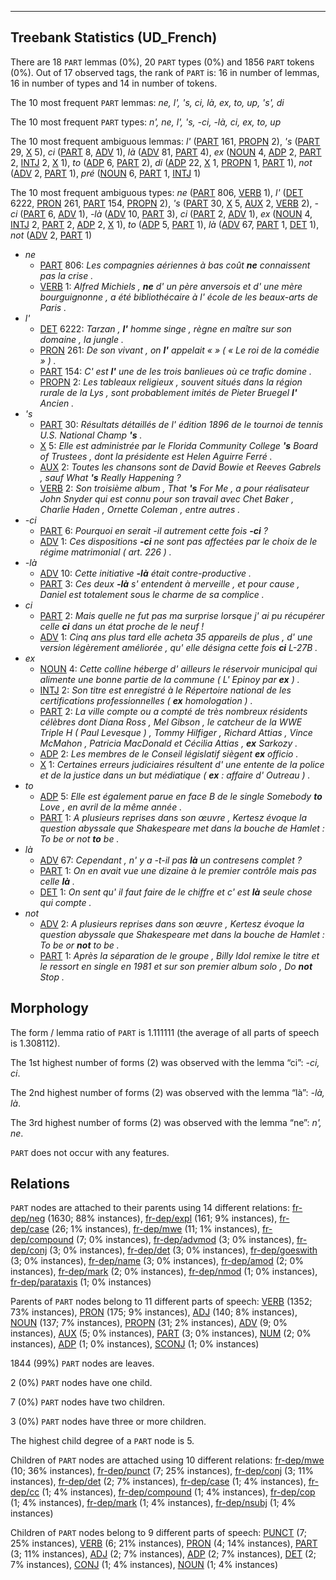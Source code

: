 

--------------------------------------------------------------------------------

## Treebank Statistics (UD_French)

There are 18 `PART` lemmas (0%), 20 `PART` types (0%) and 1856 `PART` tokens (0%).
Out of 17 observed tags, the rank of `PART` is: 16 in number of lemmas, 16 in number of types and 14 in number of tokens.

The 10 most frequent `PART` lemmas: <em>ne, l', 's, ci, là, ex, to, up, 's', di</em>

The 10 most frequent `PART` types:  <em>n', ne, l', 's, -ci, -là, ci, ex, to, up</em>

The 10 most frequent ambiguous lemmas: <em>l'</em> ([PART]() 161, [PROPN]() 2), <em>'s</em> ([PART]() 29, [X]() 5), <em>ci</em> ([PART]() 8, [ADV]() 1), <em>là</em> ([ADV]() 81, [PART]() 4), <em>ex</em> ([NOUN]() 4, [ADP]() 2, [PART]() 2, [INTJ]() 2, [X]() 1), <em>to</em> ([ADP]() 6, [PART]() 2), <em>di</em> ([ADP]() 22, [X]() 1, [PROPN]() 1, [PART]() 1), <em>not</em> ([ADV]() 2, [PART]() 1), <em>pré</em> ([NOUN]() 6, [PART]() 1, [INTJ]() 1)

The 10 most frequent ambiguous types:  <em>ne</em> ([PART]() 806, [VERB]() 1), <em>l'</em> ([DET]() 6222, [PRON]() 261, [PART]() 154, [PROPN]() 2), <em>'s</em> ([PART]() 30, [X]() 5, [AUX]() 2, [VERB]() 2), <em>-ci</em> ([PART]() 6, [ADV]() 1), <em>-là</em> ([ADV]() 10, [PART]() 3), <em>ci</em> ([PART]() 2, [ADV]() 1), <em>ex</em> ([NOUN]() 4, [INTJ]() 2, [PART]() 2, [ADP]() 2, [X]() 1), <em>to</em> ([ADP]() 5, [PART]() 1), <em>là</em> ([ADV]() 67, [PART]() 1, [DET]() 1), <em>not</em> ([ADV]() 2, [PART]() 1)


* <em>ne</em>
  * [PART]() 806: <em>Les compagnies aériennes à bas coût <b>ne</b> connaissent pas la crise .</em>
  * [VERB]() 1: <em>Alfred Michiels , <b>ne</b> d' un père anversois et d' une mère bourguignonne , a été bibliothécaire à l' école de les beaux-arts de Paris .</em>
* <em>l'</em>
  * [DET]() 6222: <em>Tarzan , <b>l'</b> homme singe , règne en maître sur son domaine , la jungle .</em>
  * [PRON]() 261: <em>De son vivant , on <b>l'</b> appelait « » ( « Le roi de la comédie » ) .</em>
  * [PART]() 154: <em>C' est <b>l'</b> une de les trois banlieues où ce trafic domine .</em>
  * [PROPN]() 2: <em>Les tableaux religieux , souvent situés dans la région rurale de la Lys , sont probablement imités de Pieter Bruegel <b>l'</b> Ancien .</em>
* <em>'s</em>
  * [PART]() 30: <em>Résultats détaillés de l' édition 1896 de le tournoi de tennis U.S. National Champ <b>'s</b> .</em>
  * [X]() 5: <em>Elle est administrée par le Florida Community College <b>'s</b> Board of Trustees , dont la présidente est Helen Aguirre Ferré .</em>
  * [AUX]() 2: <em>Toutes les chansons sont de David Bowie et Reeves Gabrels , sauf What <b>'s</b> Really Happening ?</em>
  * [VERB]() 2: <em>Son troisième album , That <b>'s</b> For Me , a pour réalisateur John Snyder qui est connu pour son travail avec Chet Baker , Charlie Haden , Ornette Coleman , entre autres .</em>
* <em>-ci</em>
  * [PART]() 6: <em>Pourquoi en serait -il autrement cette fois <b>-ci</b> ?</em>
  * [ADV]() 1: <em>Ces dispositions <b>-ci</b> ne sont pas affectées par le choix de le régime matrimonial ( art. 226 ) .</em>
* <em>-là</em>
  * [ADV]() 10: <em>Cette initiative <b>-là</b> était contre-productive .</em>
  * [PART]() 3: <em>Ces deux <b>-là</b> s' entendent à merveille , et pour cause , Daniel est totalement sous le charme de sa complice .</em>
* <em>ci</em>
  * [PART]() 2: <em>Mais quelle ne fut pas ma surprise lorsque j' ai pu récupérer celle <b>ci</b> dans un état proche de le neuf !</em>
  * [ADV]() 1: <em>Cinq ans plus tard elle acheta 35 appareils de plus , d' une version légèrement améliorée , qu' elle désigna cette fois <b>ci</b> L-27B .</em>
* <em>ex</em>
  * [NOUN]() 4: <em>Cette colline héberge d' ailleurs le réservoir municipal qui alimente une bonne partie de la commune ( L' Epinoy par <b>ex</b> ) .</em>
  * [INTJ]() 2: <em>Son titre est enregistré à le Répertoire national de les certifications professionnelles ( <b>ex</b> homologation ) .</em>
  * [PART]() 2: <em>La ville compte ou a compté de très nombreux résidents célèbres dont Diana Ross , Mel Gibson , le catcheur de la WWE Triple H ( Paul Levesque ) , Tommy Hilfiger , Richard Attias , Vince McMahon , Patricia MacDonald et Cécilia Attias , <b>ex</b> Sarkozy .</em>
  * [ADP]() 2: <em>Les membres de le Conseil législatif siègent <b>ex</b> officio .</em>
  * [X]() 1: <em>Certaines erreurs judiciaires résultent d' une entente de la police et de la justice dans un but médiatique ( <b>ex</b> : affaire d' Outreau ) .</em>
* <em>to</em>
  * [ADP]() 5: <em>Elle est également parue en face B de le single Somebody <b>to</b> Love , en avril de la même année .</em>
  * [PART]() 1: <em>A plusieurs reprises dans son œuvre , Kertesz évoque la question abyssale que Shakespeare met dans la bouche de Hamlet : To be or not <b>to</b> be .</em>
* <em>là</em>
  * [ADV]() 67: <em>Cependant , n' y a -t-il pas <b>là</b> un contresens complet ?</em>
  * [PART]() 1: <em>On en avait vue une dizaine à le premier contrôle mais pas celle <b>là</b> .</em>
  * [DET]() 1: <em>On sent qu' il faut faire de le chiffre et c' est <b>là</b> seule chose qui compte .</em>
* <em>not</em>
  * [ADV]() 2: <em>A plusieurs reprises dans son œuvre , Kertesz évoque la question abyssale que Shakespeare met dans la bouche de Hamlet : To be or <b>not</b> to be .</em>
  * [PART]() 1: <em>Après la séparation de le groupe , Billy Idol remixe le titre et le ressort en single en 1981 et sur son premier album solo , Do <b>not</b> Stop .</em>

## Morphology

The form / lemma ratio of `PART` is 1.111111 (the average of all parts of speech is 1.308112).

The 1st highest number of forms (2) was observed with the lemma “ci”: <em>-ci, ci</em>.

The 2nd highest number of forms (2) was observed with the lemma “là”: <em>-là, là</em>.

The 3rd highest number of forms (2) was observed with the lemma “ne”: <em>n', ne</em>.

`PART` does not occur with any features.


## Relations

`PART` nodes are attached to their parents using 14 different relations: [fr-dep/neg]() (1630; 88% instances), [fr-dep/expl]() (161; 9% instances), [fr-dep/case]() (26; 1% instances), [fr-dep/mwe]() (11; 1% instances), [fr-dep/compound]() (7; 0% instances), [fr-dep/advmod]() (3; 0% instances), [fr-dep/conj]() (3; 0% instances), [fr-dep/det]() (3; 0% instances), [fr-dep/goeswith]() (3; 0% instances), [fr-dep/name]() (3; 0% instances), [fr-dep/amod]() (2; 0% instances), [fr-dep/mark]() (2; 0% instances), [fr-dep/nmod]() (1; 0% instances), [fr-dep/parataxis]() (1; 0% instances)

Parents of `PART` nodes belong to 11 different parts of speech: [VERB]() (1352; 73% instances), [PRON]() (175; 9% instances), [ADJ]() (140; 8% instances), [NOUN]() (137; 7% instances), [PROPN]() (31; 2% instances), [ADV]() (9; 0% instances), [AUX]() (5; 0% instances), [PART]() (3; 0% instances), [NUM]() (2; 0% instances), [ADP]() (1; 0% instances), [SCONJ]() (1; 0% instances)

1844 (99%) `PART` nodes are leaves.

2 (0%) `PART` nodes have one child.

7 (0%) `PART` nodes have two children.

3 (0%) `PART` nodes have three or more children.

The highest child degree of a `PART` node is 5.

Children of `PART` nodes are attached using 10 different relations: [fr-dep/mwe]() (10; 36% instances), [fr-dep/punct]() (7; 25% instances), [fr-dep/conj]() (3; 11% instances), [fr-dep/det]() (2; 7% instances), [fr-dep/case]() (1; 4% instances), [fr-dep/cc]() (1; 4% instances), [fr-dep/compound]() (1; 4% instances), [fr-dep/cop]() (1; 4% instances), [fr-dep/mark]() (1; 4% instances), [fr-dep/nsubj]() (1; 4% instances)

Children of `PART` nodes belong to 9 different parts of speech: [PUNCT]() (7; 25% instances), [VERB]() (6; 21% instances), [PRON]() (4; 14% instances), [PART]() (3; 11% instances), [ADJ]() (2; 7% instances), [ADP]() (2; 7% instances), [DET]() (2; 7% instances), [CONJ]() (1; 4% instances), [NOUN]() (1; 4% instances)

